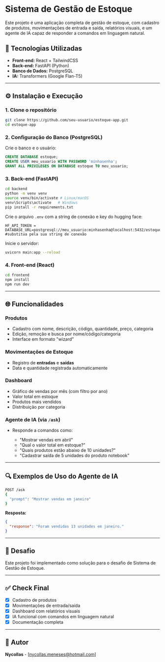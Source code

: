 # Sistema de Gestão de Estoque

Este projeto é uma aplicação completa de gestão de estoque, com cadastro de produtos, movimentações de entrada e saída, relatórios visuais, e um agente de IA capaz de responder a comandos em linguagem natural.

## 🚀 Tecnologias Utilizadas

* **Front-end:** React + TailwindCSS
* **Back-end:** FastAPI (Python)
* **Banco de Dados:** PostgreSQL
* **IA:** Transformers (Google Flan-T5)

---

## ⚙️ Instalação e Execução

### 1. Clone o repositório

```bash
git clone https://github.com/seu-usuario/estoque-app.git
cd estoque-app
```

### 2. Configuração do Banco (PostgreSQL)

Crie o banco e o usuário:

```sql
CREATE DATABASE estoque;
CREATE USER meu_usuario WITH PASSWORD 'minhasenha';
GRANT ALL PRIVILEGES ON DATABASE estoque TO meu_usuario;
```

### 3. Back-end (FastAPI)

```bash
cd backend
python -m venv venv
source venv/bin/activate # Linux/macOS
venv\Scripts\activate   # Windows
pip install -r requirements.txt
```

Crie o arquivo `.env` com a string de conexão e key do hugging face:

```
HF_API_TOKEN = 
DATABASE_URL=postgresql://meu_usuario:minhasenha@localhost:5432/estoque  #substitua pela sua string de conexão
```

Inicie o servidor:

```bash
uvicorn main:app --reload
```

### 4. Front-end (React)

```bash
cd frontend
npm install
npm run dev
```

---

## 🌐 Funcionalidades

### Produtos

* Cadastro com nome, descrição, código, quantidade, preço, categoria
* Edição, remoção e busca por nome/código/categoria
* Interface em formato "wizard"

### Movimentações de Estoque

* Registro de **entradas** e **saídas**
* Data e quantidade registrada automaticamente

### Dashboard

* Gráfico de vendas por mês (com filtro por ano)
* Valor total em estoque
* Produtos mais vendidos
* Distribuição por categoria

### Agente de IA (via `/ask`)

* Responde a comandos como:

  * "Mostrar vendas em abril"
  * "Qual o valor total em estoque?"
  * "Quais produtos estão abaixo de 10 unidades?"
  * "Cadastrar saída de 5 unidades do produto notebook"

---

## 🔍 Exemplos de Uso do Agente de IA

```bash
POST /ask
{
  "prompt": "Mostrar vendas em janeiro"
}
```

**Resposta:**

```json
{
  "response": "Foram vendidas 13 unidades em janeiro."
}
```

---

## 📄 Desafio

Este projeto foi implementado como solução para o desafio de Sistema de Gestão de Estoque.

---

## ✅ Check Final

* [x] Cadastro de produtos
* [x] Movimentações de entrada/saída
* [x] Dashboard com relatórios visuais
* [x] IA funcional com comandos em linguagem natural
* [x] Documentação completa

---

## 📅 Autor

**Nycollas** - [nycollas.meneses@hotmail.com]
